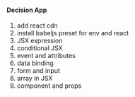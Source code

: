 #### Decision App

1. add react cdn
2. install babeljs preset for env and react
3. JSX expression
4. conditional JSX
5. event and attributes
6. data binding
7. form and input
8. array in JSX
9. component and props
